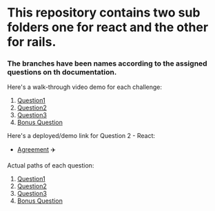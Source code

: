 # This repository contains two sub folders one for react and the other for rails.

### The branches have been names according to the assigned questions on th documentation.

Here's a walk-through video demo for each challenge:
1. [Question1](https://drive.google.com/file/d/1chD6Xl29U2AI02T7mLQolAUsyasGIe_V/view?usp=sharing)
2. [Question2](https://drive.google.com/file/d/1DVOznoPLtWr9bu1FVOUX5Oljx4cfvrp7/view?usp=sharing)
3. [Question3](https://drive.google.com/file/d/1l3pajCuqOQ_7lOMR4A7alI0xuZrnEWxS/view?usp=sharing)
4. [Bonus Question](https://drive.google.com/file/d/1ysdO6YgsbBpHjhUuB1Lf6Zofr8U_tudg/view?usp=sharing)

Here's a deployed/demo link for Question 2 - React:
- [Agreement](https://troos-uncap.netlify.app/) ✈️


Actual paths of each question:
1. [Question1](https://github.com/Kgomotso196/Uncap-Dev-Challenge/blob/question1/rails-uncap/app.rb)
2. [Question2](https://github.com/Kgomotso196/Uncap-Dev-Challenge/tree/question2/rails-uncap/app/models)
3. [Question3](https://github.com/Kgomotso196/Uncap-Dev-Challenge/tree/question3/react-uncap/src)
4. [Bonus Question](https://github.com/Kgomotso196/Uncap-Dev-Challenge/blob/bonus-question-rspec/rails-uncap/app_spec.rb)
